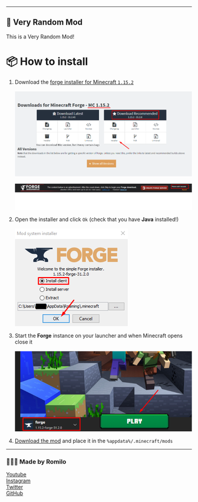 -------------------------------------------
🔀 Very Random Mod
-------------------------------------------
This is a Very Random Mod!

📦 How to install
==============================
1. Download the [forge installer for Minecraft `1.15.2`](http://files.minecraftforge.net/maven/net/minecraftforge/forge/index_1.15.2.html) <br/><br/>
![](./.github/download_forge.png)
<br/><br/>
![](./.github/download_forge2.gif)

2. Open the installer and click `Ok` (check that you have **Java** installed!)<br/><br/>
![](./.github/install_forge.png)

3. Start the **Forge** instance on your launcher and when Minecraft opens close it<br/><br/>
![](./.github/launch_forge_instance.png)

4. [Download the mod](https://www.curseforge.com/minecraft/mc-mods/very-random-mod/files) and place it in the `%appdata%/.minecraft/mods`

-------------------------------------------
### 👨🏻‍💻 Made by Romilo
[Youtube](https://www.youtube.com/channel/UCHqIF6pyzrlCHy8sPFmTLzg)
<br/>
[Instagram](https://instagram.com/romilo903)
<br/>
[Twitter](https://twitter.com/romilo903)
<br/>
[GitHub](https://github.com/romilodev)
